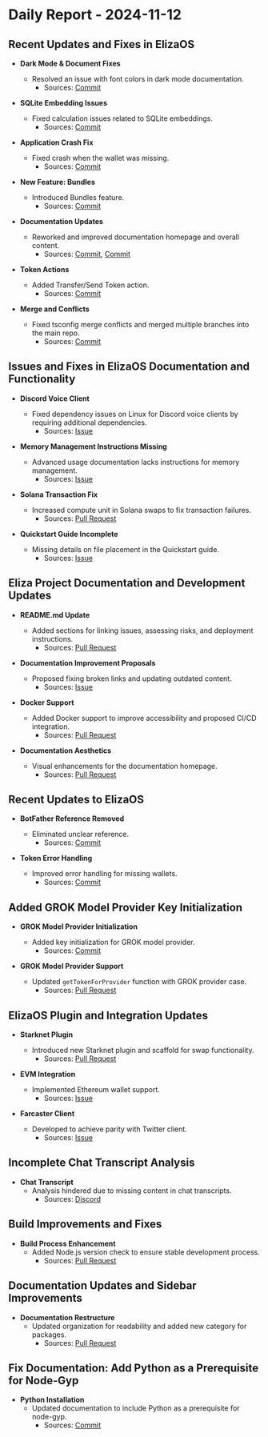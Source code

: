 # Daily Report - 2024-11-12

## Recent Updates and Fixes in ElizaOS

- **Dark Mode & Document Fixes** 
  - Resolved an issue with font colors in dark mode documentation.
    - Sources: [Commit](https://github.com/elizaOS/eliza/commit/61cc9882626c91eb59b6d8d1c759fe8878862324)

- **SQLite Embedding Issues** 
  - Fixed calculation issues related to SQLite embeddings.
    - Sources: [Commit](https://github.com/elizaOS/eliza/commit/193e5e7ba8fc87d3da2fd796a49a32420e1595cf)

- **Application Crash Fix** 
  - Fixed crash when the wallet was missing.
    - Sources: [Commit](https://github.com/elizaOS/eliza/commit/8980551b07c784c74ca62d64c3f3aa2467479340)

- **New Feature: Bundles** 
  - Introduced Bundles feature.
    - Sources: [Commit](https://github.com/elizaOS/eliza/commit/7fcf54e7fb2ba027d110afcc319c0b01b3f181dc)

- **Documentation Updates**
  - Reworked and improved documentation homepage and overall content.
    - Sources: [Commit](https://github.com/elizaOS/eliza/commit/e5aff16dc7f61abcb04293c7ed7e211c98277efa), [Commit](https://github.com/elizaOS/eliza/commit/1422736a4c0f238c09c9c769dfa1926fa1a23039)

- **Token Actions** 
  - Added Transfer/Send Token action.
    - Sources: [Commit](https://github.com/elizaOS/eliza/commit/b84caacaf00ad5a9ec08b44d1c9b39e0c655617a)

- **Merge and Conflicts** 
  - Fixed tsconfig merge conflicts and merged multiple branches into the main repo.
    - Sources: [Commit](https://github.com/elizaOS/eliza/commit/75bdd44f27ca0dc82f51140eb33924dc4bed87e9)

## Issues and Fixes in ElizaOS Documentation and Functionality

- **Discord Voice Client** 
  - Fixed dependency issues on Linux for Discord voice clients by requiring additional dependencies.
    - Sources: [Issue](https://github.com/elizaOS/eliza/issues/278)

- **Memory Management Instructions Missing** 
  - Advanced usage documentation lacks instructions for memory management.
    - Sources: [Issue](https://github.com/elizaOS/eliza/issues/275)

- **Solana Transaction Fix** 
  - Increased compute unit in Solana swaps to fix transaction failures.
    - Sources: [Pull Request](https://github.com/elizaOS/eliza/pull/276)

- **Quickstart Guide Incomplete** 
  - Missing details on file placement in the Quickstart guide.
    - Sources: [Issue](https://github.com/elizaOS/eliza/issues/284)

## Eliza Project Documentation and Development Updates

- **README.md Update** 
  - Added sections for linking issues, assessing risks, and deployment instructions.
    - Sources: [Pull Request](https://github.com/elizaOS/eliza/pull/267)

- **Documentation Improvement Proposals** 
  - Proposed fixing broken links and updating outdated content.
    - Sources: [Issue](https://github.com/elizaOS/eliza/issues/298)

- **Docker Support** 
  - Added Docker support to improve accessibility and proposed CI/CD integration.
    - Sources: [Pull Request](https://github.com/elizaOS/eliza/pull/293)

- **Documentation Aesthetics** 
  - Visual enhancements for the documentation homepage.
    - Sources: [Pull Request](https://github.com/elizaOS/eliza/pull/280)

## Recent Updates to ElizaOS

- **BotFather Reference Removed** 
  - Eliminated unclear reference.
    - Sources: [Commit](https://github.com/elizaOS/eliza/commit/8814bf838cadffc17f0bbcee8b4331b2c0e1426c)

- **Token Error Handling** 
  - Improved error handling for missing wallets.
    - Sources: [Commit](https://github.com/elizaOS/eliza/commit/67d847461b8a5348a92ff838c1938b816e9ed42f)

## Added GROK Model Provider Key Initialization

- **GROK Model Provider Initialization** 
  - Added key initialization for GROK model provider.
    - Sources: [Commit](https://github.com/elizaOS/eliza/commit/8af71708f048de8514e822bc956e93c5ec663d63)

- **GROK Model Provider Support** 
  - Updated `getTokenForProvider` function with GROK provider case.
    - Sources: [Pull Request](https://github.com/elizaOS/eliza/pull/296)

## ElizaOS Plugin and Integration Updates

- **Starknet Plugin** 
  - Introduced new Starknet plugin and scaffold for swap functionality.
    - Sources: [Pull Request](https://github.com/elizaOS/eliza/pull/287)

- **EVM Integration** 
  - Implemented Ethereum wallet support.
    - Sources: [Issue](https://github.com/elizaOS/eliza/issues/303)

- **Farcaster Client** 
  - Developed to achieve parity with Twitter client.
    - Sources: [Issue](https://github.com/elizaOS/eliza/issues/300)

## Incomplete Chat Transcript Analysis

- **Chat Transcript** 
  - Analysis hindered due to missing content in chat transcripts.
    - Sources: [Discord](https://discord.com/channels/1253563208833433701/1326603270893867064)

## Build Improvements and Fixes

- **Build Process Enhancement** 
  - Added Node.js version check to ensure stable development process.
    - Sources: [Pull Request](https://github.com/elizaOS/eliza/pull/299)

## Documentation Updates and Sidebar Improvements

- **Documentation Restructure** 
  - Updated organization for readability and added new category for packages.
    - Sources: [Pull Request](https://github.com/elizaOS/eliza/pull/273)

## Fix Documentation: Add Python as a Prerequisite for Node-Gyp

- **Python Installation** 
  - Updated documentation to include Python as a prerequisite for node-gyp.
    - Sources: [Commit](https://github.com/elizaOS/eliza/commit/ad55296dee7cb2b6cc537099767f8a5a02c99049)

